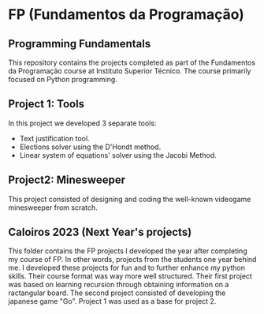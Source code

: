 # FP (Fundamentos da Programação)
## Programming Fundamentals

This repository contains the projects completed as part of the Fundamentos da Programação course at Instituto Superior Técnico. The course primarily focused on Python programming.

## Project 1: Tools

In this project we developed 3 separate tools:
- Text justification tool.
- Elections solver using the D'Hondt method.
- Linear system of equations' solver using the Jacobi Method.

## Project2: Minesweeper

This project consisted of designing and coding the well-known videogame minesweeper from scratch.

## Caloiros 2023 (Next Year's projects)

This folder contains the FP projects I developed the year after completing my course of FP. In other words, projects from the students one year behind me. I developed these projects for fun and to further enhance my python skills.
Their course format was way more well structured. Their first project was based on learning recursion through obtaining information on a ractangular board. The second project consisted of developing the japanese game "Go". Project 1 was used as a base for project 2.